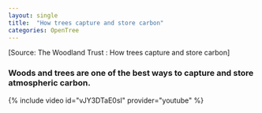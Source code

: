 ```yaml
---
layout: single
title:  "How trees capture and store carbon"
categories: OpenTree
---
```


[Source: The Woodland Trust : How trees capture and store carbon]

### Woods and trees are one of the best ways to capture and store atmospheric carbon.

{% include video id="vJY3DTaE0sI" provider="youtube" %}